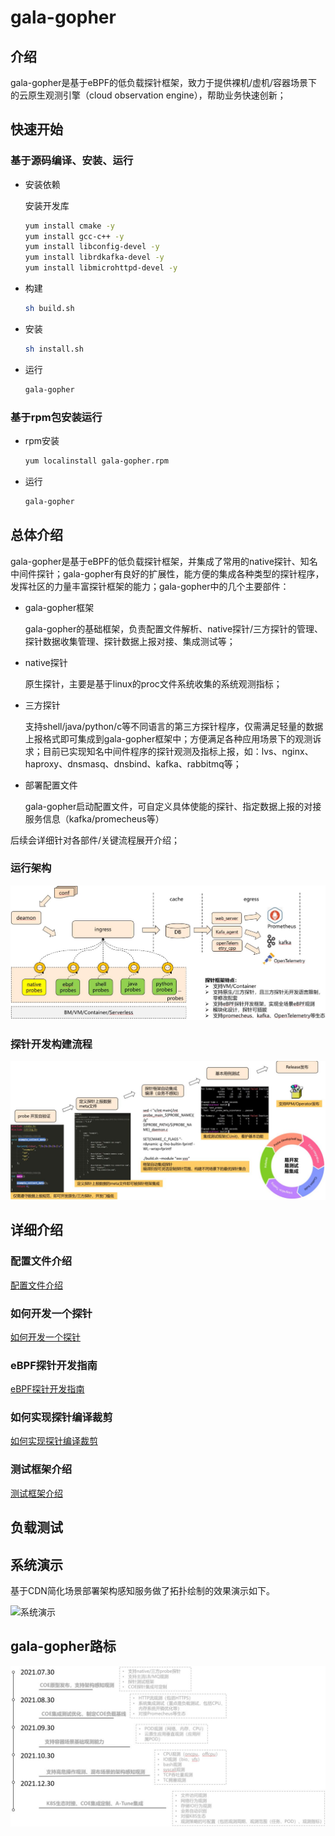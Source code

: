 # gala-gopher

## 介绍
gala-gopher是基于eBPF的低负载探针框架，致力于提供裸机/虚机/容器场景下的云原生观测引擎（cloud observation engine），帮助业务快速创新；

## 快速开始

### 基于源码编译、安装、运行

- 安装依赖

  安装开发库

  ```bash
  yum install cmake -y
  yum install gcc-c++ -y
  yum install libconfig-devel -y
  yum install librdkafka-devel -y
  yum install libmicrohttpd-devel -y
  ```

- 构建

  ```bash
  sh build.sh
  ```

- 安装

  ```bash
  sh install.sh
  ```

- 运行

  ```bash
  gala-gopher
  ```

### 基于rpm包安装运行

- rpm安装

  ```bash
  yum localinstall gala-gopher.rpm
  ```

- 运行

  ```bash
  gala-gopher
  ```

## 总体介绍

gala-gopher是基于eBPF的低负载探针框架，并集成了常用的native探针、知名中间件探针；gala-gopher有良好的扩展性，能方便的集成各种类型的探针程序，发挥社区的力量丰富探针框架的能力；gala-gopher中的几个主要部件：

- gala-gopher框架

  gala-gopher的基础框架，负责配置文件解析、native探针/三方探针的管理、探针数据收集管理、探针数据上报对接、集成测试等；

- native探针

  原生探针，主要是基于linux的proc文件系统收集的系统观测指标；

- 三方探针

  支持shell/java/python/c等不同语言的第三方探针程序，仅需满足轻量的数据上报格式即可集成到gala-gopher框架中；方便满足各种应用场景下的观测诉求；目前已实现知名中间件程序的探针观测及指标上报，如：lvs、nginx、haproxy、dnsmasq、dnsbind、kafka、rabbitmq等；

- 部署配置文件

  gala-gopher启动配置文件，可自定义具体使能的探针、指定数据上报的对接服务信息（kafka/promecheus等）

后续会详细针对各部件/关键流程展开介绍；

### 运行架构

![runtime_arch](doc/coe_runtime_arch.JPG)

### 探针开发构建流程

![devops](doc/devops.JPG)



## 详细介绍

### 配置文件介绍

[配置文件介绍](doc/conf_introduction.md)

### 如何开发一个探针

[如何开发一个探针](doc/how_to_add_probe.md)

### eBPF探针开发指南

[eBPF探针开发指南](src/probes/extends/ebpf.probe/README.md)

### 如何实现探针编译裁剪

[如何实现探针编译裁剪](doc/how_to_tail_probe.md)

### 测试框架介绍

[测试框架介绍](test/README.md)

## 负载测试

## 系统演示

基于CDN简化场景部署架构感知服务做了拓扑绘制的效果演示如下。

![系统演示](doc/pic/demo.gif)

## gala-gopher路标

![roadmap](doc/roadmap.JPG)





